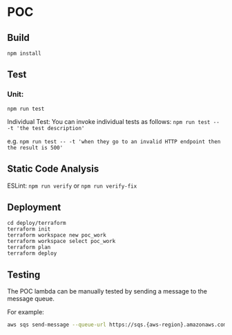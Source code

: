 
# POC


## Build

```npm install```

## Test

### Unit:

```npm run test```

Individual Test:
You can invoke individual tests as follows:
```npm run test -- -t 'the test description'```

e.g. 
```npm run test -- -t 'when they go to an invalid HTTP endpoint then the result is 500'```

  
## Static Code Analysis

ESLint:
```npm run verify``` or ```npm run verify-fix```

## Deployment

```
cd deploy/terraform
terraform init
terraform workspace new poc_work
terraform workspace select poc_work
terraform plan
terraform deploy
```
## Testing

The POC lambda can be manually tested by sending a message to the message queue.

For example:

```bash
aws sqs send-message --queue-url https://sqs.{aws-region}.amazonaws.com/{accCode}/{queueName} --message-body "HelloWorld"
```
